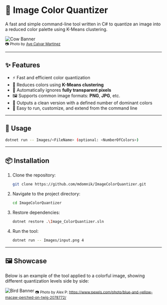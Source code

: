 ﻿# 🎨 Image Color Quantizer

A fast and simple command-line tool written in C# to quantize an image into a reduced color palette using K-Means clustering.

![Cow Banner](./ReadMeImages/CowBanner.png)  
<sub>📷 Photo by [Ave Calvar Martinez](https://www.pexels.com/photo/selective-focus-photo-of-a-brown-cow-3656870/)</sub>

---

## ✨ Features

- ⚡ Fast and efficient color quantization
- 🎯 Reduces colors using **K-Means clustering**
- 🧼 Automatically ignores **fully transparent pixels**
- 🖼️ Supports common image formats: **PNG**, **JPG**, etc.
- 🎨 Outputs a clean version with a defined number of dominant colors
- 🧰 Easy to run, customize, and extend from the command line

---

## 🚀 Usage

```bash
dotnet run -- Images/<FileName> (optional: <NumberOfColors>)
```
---
## 📦 Installation
1. Clone the repository:
   ```bash
   git clone https://github.com/mdomnik/ImageColorQuantizer.git
   ```
2. Navigate to the project directory:
   ```bash
   cd ImageColorQuantizer
   ```
3. Restore dependencies:
   ```bash
   dotnet restore .\Image_ColorQuantizer.sln
   ```
4. Run the tool:
   ```bash
   dotnet run -- Images/input.png 4
   ```
---
## 🖼️ Showcase
Below is an example of the tool applied to a colorful image, showing different quantization levels side by side:

![Bird Banner](./ReadMeImages/BirdShowcase.png)
<sub>📷 Photo by Alex P: https://www.pexels.com/photo/blue-and-yellow-macaw-perched-on-twig-2078772/</sub>